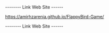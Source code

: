 -------- Link Web Site ------

https://amirhzarenia.github.io/FlappyBird-Game/

-------- Link Web Site ------
